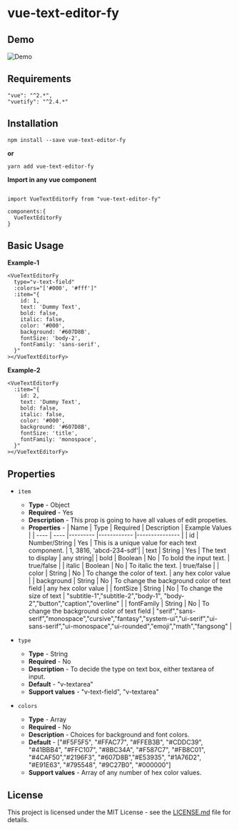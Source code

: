 # vue-text-editor-fy

## Demo
![Demo](./src/assets/demo.gif)

## Requirements

```
"vue": "^2.*",
"vuetify": "^2.4.*"
```

## Installation

```
npm install --save vue-text-editor-fy
```
**or**
```
yarn add vue-text-editor-fy
```

**Import in any vue component**

```

import VueTextEditorFy from "vue-text-editor-fy"

components:{
  VueTextEditorFy
}
```

## Basic Usage

**Example-1**

```
<VueTextEditorFy
  type="v-text-field"
  :colors="['#000', '#fff']"
  :item="{
    id: 1,
    text: 'Dummy Text',
    bold: false,
    italic: false,
    color: '#000',
    background: '#607D8B',
    fontSize: 'body-2',
    fontFamily: 'sans-serif',
  }"
></VueTextEditorFy>
```
**Example-2**

```
<VueTextEditorFy
  :item="{
    id: 2,
    text: 'Dummy Text',
    bold: false,
    italic: false,
    color: '#000',
    background: '#607D8B',
    fontSize: 'title',
    fontFamily: 'monospace',
  }"
></VueTextEditorFy>
```

## Properties

- `item`
  - **Type** - Object
  - **Required** - Yes
  - **Description** - This prop is going to have all values of edit propeties.
  - **Properties** -
     | Name | Type | Required | Description | Example Values |
     | ---- | ---- |--------- |------------ |--------------- |
     | id | Number/String | Yes | This is a unique value for each text component. | 1, 3816, 'abcd-234-sdf'|
     | text | String | Yes | The text to display | any string|
     | bold | Boolean | No | To bold the input text. | true/false |
     | italic | Boolean | No | To italic the text. | true/false |
     | color | String | No | To change the color of text. | any hex color value |
     | background | String | No | To change the background color of text field | any hex color value |
     | fontSize | String | No | To change the size of text | "subtitle-1","subtitle-2","body-1", "body-2","button","caption","overline" |
     | fontFamily | String | No | To change the background color of text field | "serif","sans-serif","monospace","cursive","fantasy","system-ui","ui-serif","ui-sans-serif","ui-monospace","ui-rounded","emoji","math","fangsong" |

- `type`
  - **Type** - String
  - **Required** - No
  - **Description** - To decide the type on text box, either textarea of input.
  - **Default** - "v-textarea"
  - **Support values** - "v-text-field", "v-textarea"

- `colors`
  - **Type** - Array
  - **Required** - No
  - **Description** - Choices for background and font colors.
  - **Default** - ["#F5F5F5", "#FFAC77", "#FFEB3B", "#CDDC39", "#41BBB4", "#FFC107", "#8BC34A", "#F587C7", "#FB8C01", "#4CAF50","#2196F3", "#607D8B","#E53935", "#1A76D2", "#E91E63", "#795548", "#9C27B0", "#000000"]
  - **Support values** - Array of any number of hex color values.

## License
This project is licensed under the MIT License - see the [LICENSE.md](License) file for details.




